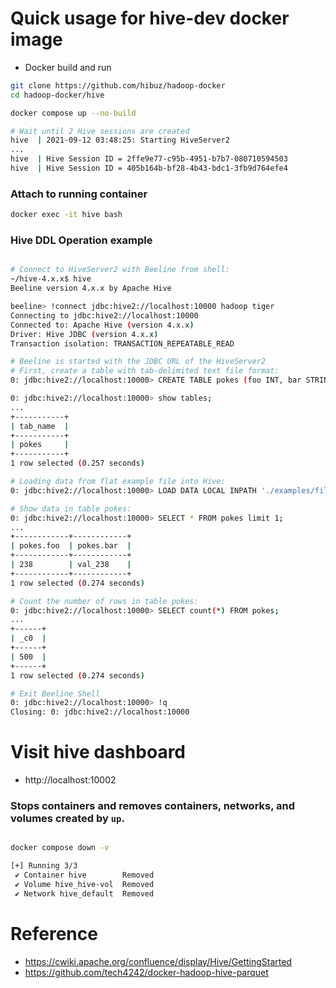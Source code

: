 # Quick usage for hive-dev docker image
- Docker build and run
```bash
git clone https://github.com/hibuz/hadoop-docker
cd hadoop-docker/hive

docker compose up --no-build

# Wait until 2 Hive sessions are created
hive  | 2021-09-12 03:48:25: Starting HiveServer2
...
hive  | Hive Session ID = 2ffe9e77-c95b-4951-b7b7-080710594503
hive  | Hive Session ID = 405b164b-bf28-4b43-bdc1-3fb9d764efe4
```

### Attach to running container
```bash
docker exec -it hive bash
```

### Hive DDL Operation example
```bash

# Connect to HiveServer2 with Beeline from shell:
~/hive-4.x.x$ hive
Beeline version 4.x.x by Apache Hive

beeline> !connect jdbc:hive2://localhost:10000 hadoop tiger
Connecting to jdbc:hive2://localhost:10000
Connected to: Apache Hive (version 4.x.x)
Driver: Hive JDBC (version 4.x.x)
Transaction isolation: TRANSACTION_REPEATABLE_READ

# Beeline is started with the JDBC URL of the HiveServer2
# First, create a table with tab-delimited text file format:
0: jdbc:hive2://localhost:10000> CREATE TABLE pokes (foo INT, bar STRING);

0: jdbc:hive2://localhost:10000> show tables;
...
+-----------+
| tab_name  |
+-----------+
| pokes     |
+-----------+
1 row selected (0.257 seconds)

# Loading data from flat example file into Hive:
0: jdbc:hive2://localhost:10000> LOAD DATA LOCAL INPATH './examples/files/kv1.txt' OVERWRITE INTO TABLE pokes;

# Show data in table pokes:
0: jdbc:hive2://localhost:10000> SELECT * FROM pokes limit 1;
...
+------------+------------+
| pokes.foo  | pokes.bar  |
+------------+------------+
| 238        | val_238    |
+------------+------------+
1 row selected (0.274 seconds)

# Count the number of rows in table pokes:
0: jdbc:hive2://localhost:10000> SELECT count(*) FROM pokes;
...
+------+
| _c0  |
+------+
| 500  |
+------+
1 row selected (0.274 seconds)

# Exit Beeline Shell
0: jdbc:hive2://localhost:10000> !q
Closing: 0: jdbc:hive2://localhost:10000
```

# Visit hive dashboard
- http://localhost:10002

### Stops containers and removes containers, networks, and volumes created by `up`.
```bash

docker compose down -v

[+] Running 3/3
 ✔ Container hive        Removed
 ✔ Volume hive_hive-vol  Removed
 ✔ Network hive_default  Removed
```

# Reference
- https://cwiki.apache.org/confluence/display/Hive/GettingStarted
- https://github.com/tech4242/docker-hadoop-hive-parquet